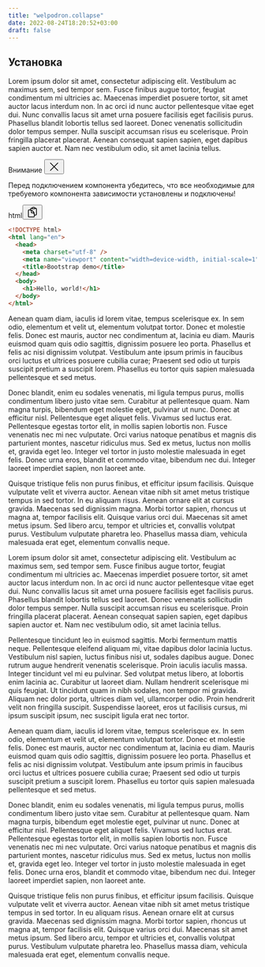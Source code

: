 ```yaml
---
title: "welpodron.collapse"
date: 2022-08-24T18:20:52+03:00
draft: false
---
```


## Установка

Lorem ipsum dolor sit amet, consectetur adipiscing elit. Vestibulum ac maximus sem, sed tempor sem. Fusce finibus augue tortor, feugiat condimentum mi ultricies ac. Maecenas imperdiet posuere tortor, sit amet auctor lacus interdum non. In ac orci id nunc auctor pellentesque vitae eget dui. Nunc convallis lacus sit amet urna posuere facilisis eget facilisis purus. Phasellus blandit lobortis tellus sed laoreet. Donec venenatis sollicitudin dolor tempus semper. Nulla suscipit accumsan risus eu scelerisque. Proin fringilla placerat placerat. Aenean consequat sapien sapien, eget dapibus sapien auctor et. Nam nec vestibulum odio, sit amet lacinia tellus.

<div class="v-alert v-alert--danger">
<div class="v-alert__header">
<span class="v-alert__title">Внимание</span>
<button data-tooltip aria-label="Закрыть" class="v-btn v-btn--danger" type="button">
<svg xmlns="http://www.w3.org/2000/svg" fill="none" viewBox="0 0 24 24" stroke-width="1.5" stroke="currentColor" width="24" height="24">
  <path stroke-linecap="round" stroke-linejoin="round" d="M4.5 19.5l15-15m-15 0l15 15" />
</svg>
</button>
</div>
<div class="v-alert__body">
<p class="v-alert__text"> 
Перед подключением компонента убедитесь, что все необходимые для требуемого компонента зависимости установлены и подключены!
</p>
</div>
</div>

<div class="v-code">
<div class="v-code__header">
<span>html</span><button data-tooltip aria-label="Скопировать код" class="v-btn v-btn--primary" type="button">
<svg xmlns="http://www.w3.org/2000/svg" fill="none" viewBox="0 0 24 24" stroke-width="1.5" stroke="currentColor" width="24" height="24">
  <path stroke-linecap="round" stroke-linejoin="round" d="M8.25 7.5V6.108c0-1.135.845-2.098 1.976-2.192.373-.03.748-.057 1.123-.08M15.75 18H18a2.25 2.25 0 002.25-2.25V6.108c0-1.135-.845-2.098-1.976-2.192a48.424 48.424 0 00-1.123-.08M15.75 18.75v-1.875a3.375 3.375 0 00-3.375-3.375h-1.5a1.125 1.125 0 01-1.125-1.125v-1.5A3.375 3.375 0 006.375 7.5H5.25m11.9-3.664A2.251 2.251 0 0015 2.25h-1.5a2.251 2.251 0 00-2.15 1.586m5.8 0c.065.21.1.433.1.664v.75h-6V4.5c0-.231.035-.454.1-.664M6.75 7.5H4.875c-.621 0-1.125.504-1.125 1.125v12c0 .621.504 1.125 1.125 1.125h9.75c.621 0 1.125-.504 1.125-1.125V16.5a9 9 0 00-9-9z" />
</svg>
</button>
</div>

```html
<!DOCTYPE html>
<html lang="en">
  <head>
    <meta charset="utf-8" />
    <meta name="viewport" content="width=device-width, initial-scale=1" />
    <title>Bootstrap demo</title>
  </head>
  <body>
    <h1>Hello, world!</h1>
  </body>
</html>
```

</div>
Aenean quam diam, iaculis id lorem vitae, tempus scelerisque ex. In sem odio, elementum et velit ut, elementum volutpat tortor. Donec et molestie felis. Donec est mauris, auctor nec condimentum at, lacinia eu diam. Mauris euismod quam quis odio sagittis, dignissim posuere leo porta. Phasellus et felis ac nisi dignissim volutpat. Vestibulum ante ipsum primis in faucibus orci luctus et ultrices posuere cubilia curae; Praesent sed odio ut turpis suscipit pretium a suscipit lorem. Phasellus eu tortor quis sapien malesuada pellentesque et sed metus.

Donec blandit, enim eu sodales venenatis, mi ligula tempus purus, mollis condimentum libero justo vitae sem. Curabitur at pellentesque quam. Nam magna turpis, bibendum eget molestie eget, pulvinar ut nunc. Donec at efficitur nisl. Pellentesque eget aliquet felis. Vivamus sed luctus erat. Pellentesque egestas tortor elit, in mollis sapien lobortis non. Fusce venenatis nec mi nec vulputate. Orci varius natoque penatibus et magnis dis parturient montes, nascetur ridiculus mus. Sed ex metus, luctus non mollis et, gravida eget leo. Integer vel tortor in justo molestie malesuada in eget felis. Donec urna eros, blandit et commodo vitae, bibendum nec dui. Integer laoreet imperdiet sapien, non laoreet ante.

Quisque tristique felis non purus finibus, et efficitur ipsum facilisis. Quisque vulputate velit et viverra auctor. Aenean vitae nibh sit amet metus tristique tempus in sed tortor. In eu aliquam risus. Aenean ornare elit at cursus gravida. Maecenas sed dignissim magna. Morbi tortor sapien, rhoncus ut magna at, tempor facilisis elit. Quisque varius orci dui. Maecenas sit amet metus ipsum. Sed libero arcu, tempor et ultricies et, convallis volutpat purus. Vestibulum vulputate pharetra leo. Phasellus massa diam, vehicula malesuada erat eget, elementum convallis neque.

Lorem ipsum dolor sit amet, consectetur adipiscing elit. Vestibulum ac maximus sem, sed tempor sem. Fusce finibus augue tortor, feugiat condimentum mi ultricies ac. Maecenas imperdiet posuere tortor, sit amet auctor lacus interdum non. In ac orci id nunc auctor pellentesque vitae eget dui. Nunc convallis lacus sit amet urna posuere facilisis eget facilisis purus. Phasellus blandit lobortis tellus sed laoreet. Donec venenatis sollicitudin dolor tempus semper. Nulla suscipit accumsan risus eu scelerisque. Proin fringilla placerat placerat. Aenean consequat sapien sapien, eget dapibus sapien auctor et. Nam nec vestibulum odio, sit amet lacinia tellus.

Pellentesque tincidunt leo in euismod sagittis. Morbi fermentum mattis neque. Pellentesque eleifend aliquam mi, vitae dapibus dolor lacinia luctus. Vestibulum nisl sapien, luctus finibus nisi ut, sodales dapibus augue. Donec rutrum augue hendrerit venenatis scelerisque. Proin iaculis iaculis massa. Integer tincidunt vel mi eu pulvinar. Sed volutpat metus libero, at lobortis enim lacinia ac. Curabitur ut laoreet diam. Nullam hendrerit scelerisque mi quis feugiat. Ut tincidunt quam in nibh sodales, non tempor mi gravida. Aliquam nec dolor porta, ultrices diam vel, ullamcorper odio. Proin hendrerit velit non fringilla suscipit. Suspendisse laoreet, eros ut facilisis cursus, mi ipsum suscipit ipsum, nec suscipit ligula erat nec tortor.

Aenean quam diam, iaculis id lorem vitae, tempus scelerisque ex. In sem odio, elementum et velit ut, elementum volutpat tortor. Donec et molestie felis. Donec est mauris, auctor nec condimentum at, lacinia eu diam. Mauris euismod quam quis odio sagittis, dignissim posuere leo porta. Phasellus et felis ac nisi dignissim volutpat. Vestibulum ante ipsum primis in faucibus orci luctus et ultrices posuere cubilia curae; Praesent sed odio ut turpis suscipit pretium a suscipit lorem. Phasellus eu tortor quis sapien malesuada pellentesque et sed metus.

Donec blandit, enim eu sodales venenatis, mi ligula tempus purus, mollis condimentum libero justo vitae sem. Curabitur at pellentesque quam. Nam magna turpis, bibendum eget molestie eget, pulvinar ut nunc. Donec at efficitur nisl. Pellentesque eget aliquet felis. Vivamus sed luctus erat. Pellentesque egestas tortor elit, in mollis sapien lobortis non. Fusce venenatis nec mi nec vulputate. Orci varius natoque penatibus et magnis dis parturient montes, nascetur ridiculus mus. Sed ex metus, luctus non mollis et, gravida eget leo. Integer vel tortor in justo molestie malesuada in eget felis. Donec urna eros, blandit et commodo vitae, bibendum nec dui. Integer laoreet imperdiet sapien, non laoreet ante.

Quisque tristique felis non purus finibus, et efficitur ipsum facilisis. Quisque vulputate velit et viverra auctor. Aenean vitae nibh sit amet metus tristique tempus in sed tortor. In eu aliquam risus. Aenean ornare elit at cursus gravida. Maecenas sed dignissim magna. Morbi tortor sapien, rhoncus ut magna at, tempor facilisis elit. Quisque varius orci dui. Maecenas sit amet metus ipsum. Sed libero arcu, tempor et ultricies et, convallis volutpat purus. Vestibulum vulputate pharetra leo. Phasellus massa diam, vehicula malesuada erat eget, elementum convallis neque.
